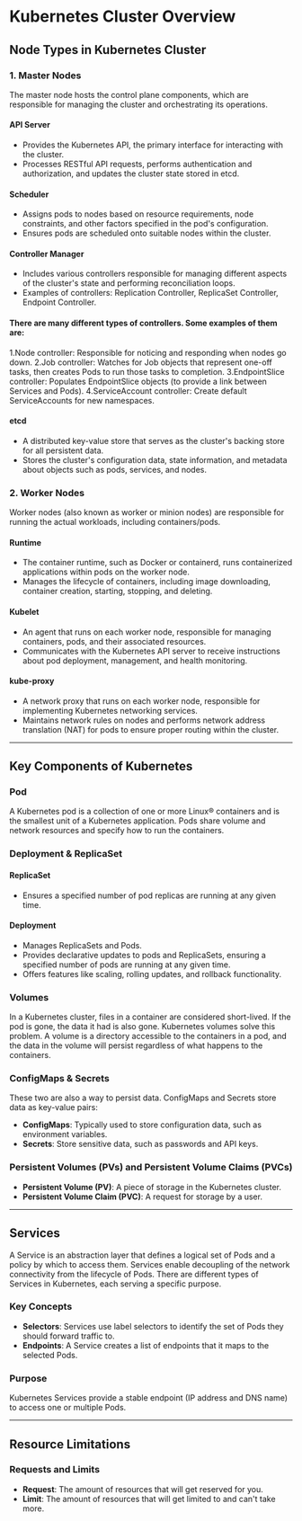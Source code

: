 # Kubernetes Cluster Overview

## Node Types in Kubernetes Cluster

### 1. Master Nodes
The master node hosts the control plane components, which are responsible for managing the cluster and orchestrating its operations.

#### API Server
- Provides the Kubernetes API, the primary interface for interacting with the cluster.
- Processes RESTful API requests, performs authentication and authorization, and updates the cluster state stored in etcd.

#### Scheduler
- Assigns pods to nodes based on resource requirements, node constraints, and other factors specified in the pod's configuration.
- Ensures pods are scheduled onto suitable nodes within the cluster.

#### Controller Manager
- Includes various controllers responsible for managing different aspects of the cluster's state and performing reconciliation loops.
- Examples of controllers: Replication Controller, ReplicaSet Controller, Endpoint Controller.

#### There are many different types of controllers. Some examples of them are:

1.Node controller: Responsible for noticing and responding when nodes go down.
2.Job controller: Watches for Job objects that represent one-off tasks, then creates Pods to run those tasks to completion.
3.EndpointSlice controller: Populates EndpointSlice objects (to provide a link between Services and Pods).
4.ServiceAccount controller: Create default ServiceAccounts for new namespaces.

#### etcd
- A distributed key-value store that serves as the cluster's backing store for all persistent data.
- Stores the cluster's configuration data, state information, and metadata about objects such as pods, services, and nodes.

### 2. Worker Nodes
Worker nodes (also known as worker or minion nodes) are responsible for running the actual workloads, including containers/pods.

#### Runtime
- The container runtime, such as Docker or containerd, runs containerized applications within pods on the worker node.
- Manages the lifecycle of containers, including image downloading, container creation, starting, stopping, and deleting.

#### Kubelet
- An agent that runs on each worker node, responsible for managing containers, pods, and their associated resources.
- Communicates with the Kubernetes API server to receive instructions about pod deployment, management, and health monitoring.

#### kube-proxy
- A network proxy that runs on each worker node, responsible for implementing Kubernetes networking services.
- Maintains network rules on nodes and performs network address translation (NAT) for pods to ensure proper routing within the cluster.

---

## Key Components of Kubernetes

### Pod
A Kubernetes pod is a collection of one or more Linux® containers and is the smallest unit of a Kubernetes application. Pods share volume and network resources and specify how to run the containers.

### Deployment & ReplicaSet

#### ReplicaSet
- Ensures a specified number of pod replicas are running at any given time.

#### Deployment
- Manages ReplicaSets and Pods.
- Provides declarative updates to pods and ReplicaSets, ensuring a specified number of pods are running at any given time.
- Offers features like scaling, rolling updates, and rollback functionality.

### Volumes
In a Kubernetes cluster, files in a container are considered short-lived. If the pod is gone, the data it had is also gone. Kubernetes volumes solve this problem. A volume is a directory accessible to the containers in a pod, and the data in the volume will persist regardless of what happens to the containers.

### ConfigMaps & Secrets
These two are also a way to persist data. ConfigMaps and Secrets store data as key-value pairs:
- **ConfigMaps**: Typically used to store configuration data, such as environment variables.
- **Secrets**: Store sensitive data, such as passwords and API keys.

### Persistent Volumes (PVs) and Persistent Volume Claims (PVCs)
- **Persistent Volume (PV)**: A piece of storage in the Kubernetes cluster.
- **Persistent Volume Claim (PVC)**: A request for storage by a user.


---

## Services
A Service is an abstraction layer that defines a logical set of Pods and a policy by which to access them. Services enable decoupling of the network connectivity from the lifecycle of Pods. There are different types of Services in Kubernetes, each serving a specific purpose.

### Key Concepts

- **Selectors**: Services use label selectors to identify the set of Pods they should forward traffic to.
- **Endpoints**: A Service creates a list of endpoints that it maps to the selected Pods.

### Purpose
Kubernetes Services provide a stable endpoint (IP address and DNS name) to access one or multiple Pods.

---

## Resource Limitations

### Requests and Limits
- **Request**: The amount of resources that will get reserved for you.
- **Limit**: The amount of resources that will get limited to and can't take more.
